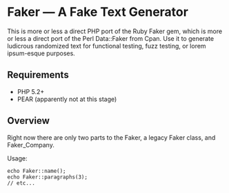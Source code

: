 Faker — A Fake Text Generator
=============================

This is more or less a direct PHP port of the Ruby Faker gem, which is more or less a direct port of the Perl Data::Faker from Cpan. Use it to generate ludicrous randomized text for functional testing, fuzz testing, or lorem ipsum-esque purposes.

Requirements
------------

- PHP 5.2+
- PEAR (apparently not at this stage)

Overview
--------

Right now there are only two parts to the Faker, a legacy Faker class, and Faker_Company.

Usage:

```
echo Faker::name();
echo Faker::paragraphs(3);
// etc...
```



